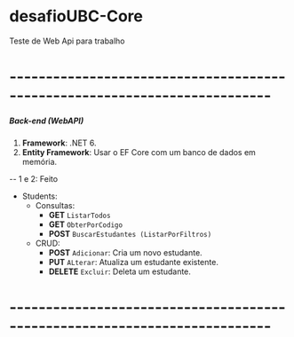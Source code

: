 # desafioUBC-Core
Teste de Web Api para trabalho

# --------------------------------------------------------------------------
##### Back-end (WebAPI)
1. **Framework**: .NET 6.
2. **Entity Framework**: Usar o EF Core com um banco de dados em memória.

-- 1 e 2: Feito

- Students:
	- Consultas: 
		- **GET**    `ListarTodos` 
		- **GET**    `ObterPorCodigo`
		- **POST**   `BuscarEstudantes (ListarPorFiltros)`
	- CRUD: 
		- **POST**   `Adicionar`: Cria um novo estudante.
        - **PUT**    `ALterar`:   Atualiza um estudante existente.
		- **DELETE** `Excluir`:   Deleta um estudante.

# --------------------------------------------------------------------------
